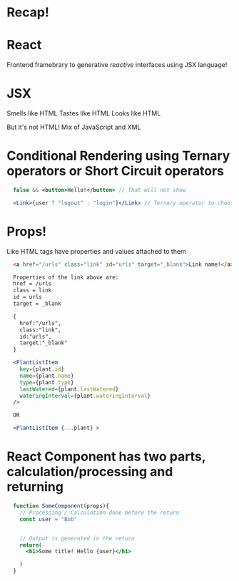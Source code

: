 # Recap!

# React

Frontend framebrary to generative *reactive* interfaces using JSX language!

# JSX

Smells like HTML
Tastes like HTML
Looks like HTML

But it's not HTML! Mix of JavaScript and XML

# Conditional Rendering using Ternary operators or Short Circuit operators

```jsx
  false && <button>Hello!</button> // That will not show

  <Link>{user ? "logout" : "login"}</Link> // Ternary operator to choose between options
```

# Props!

Like HTML tags have properties and values attached to them

```html
  <a href="/urls" class="link" id="urls" target="_blank">Link name!</a>

  Properties of the link above are:
  href = /urls
  class = link
  id = urls
  target = _blank

  {
    href:"/urls",
    class:"link",
    id:"urls",
    target:"_blank"
  }
```

```jsx
  <PlantListItem
    key={plant.id}
    name={plant.name}
    type={plant.type}
    lastWatered={plant.lastWatered}
    wateringInterval={plant.wateringInterval}
  />

  OR

  <PlantListItem {...plant} >
```

# React Component has two parts, calculation/processing and returning

```jsx
  function SomeComponent(props){
    // Processing / Calculation done before the return
    const user = "Bob"


    // Output is generated in the return
    return(
      <h1>Some title! Hello {user}</h1>

    )
  }
```